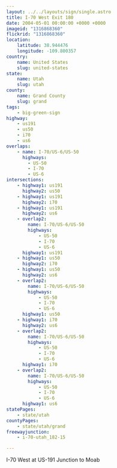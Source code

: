 ```yaml
---
layout: ../../layouts/sign/single.astro
title: I-70 West Exit 180
date: 2004-05-01 00:00:00 +0000 +0000
imageid: "1316868360"
flickrid: "1316868360"
location:
    latitude: 38.944476
    longitude: -109.800357
country:
    name: United States
    slug: united-states
state:
    name: Utah
    slug: utah
county:
    name: Grand County
    slug: grand
tags:
    - big-green-sign
highway:
    - us191
    - us50
    - i70
    - us6
overlaps:
    - name: I-70/US-6/US-50
      highways:
        - US-50
        - I-70
        - US-6
intersections:
    - highway1: us191
      highway2: us50
    - highway1: us191
      highway2: i70
    - highway1: us191
      highway2: us6
    - overlap2:
        name: I-70/US-6/US-50
        highways:
            - US-50
            - I-70
            - US-6
      highway1: us191
    - highway1: us50
      highway2: i70
    - highway1: us50
      highway2: us6
    - overlap2:
        name: I-70/US-6/US-50
        highways:
            - US-50
            - I-70
            - US-6
      highway1: us50
    - highway1: i70
      highway2: us6
    - overlap2:
        name: I-70/US-6/US-50
        highways:
            - US-50
            - I-70
            - US-6
      highway1: i70
    - overlap2:
        name: I-70/US-6/US-50
        highways:
            - US-50
            - I-70
            - US-6
      highway1: us6
statePages:
    - state/utah
countyPages:
    - state/utah/grand
freewayjunction:
    - i-70-utah_182-15

---
```

I-70 West at US-191 Junction to Moab